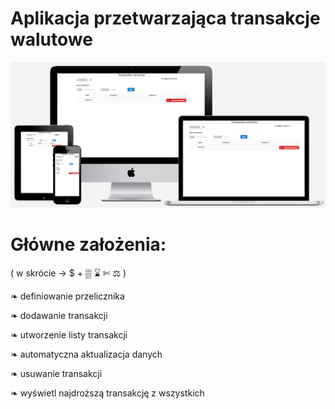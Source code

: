# Aplikacja przetwarzająca transakcje walutowe

![zdjecie](https://github.com/CharlotteMoriarty/Zadanie-rekrutacyjne/blob/master/image/converter.PNG)

# Główne założenia:

( w skrócie -> $ + ▒ ⌛ ✄ ⚖ )


❧ definiowanie przelicznika

❧ dodawanie transakcji

❧ utworzenie listy transakcji 

❧ automatyczna aktualizacja danych

❧ usuwanie transakcji

❧ wyświetl najdroższą transakcję z wszystkich
